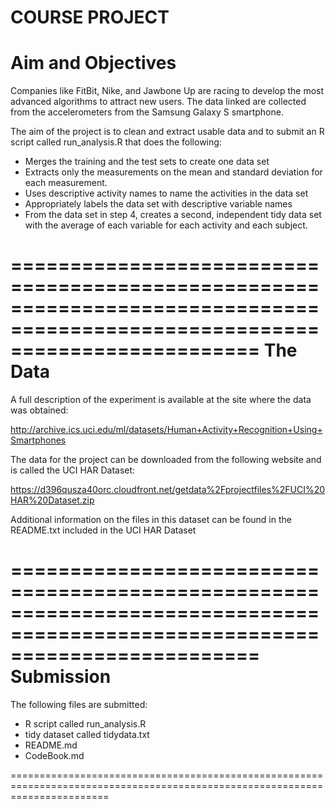COURSE PROJECT
=============================================================================================================================
Aim and Objectives
=============================================================================================================================
Companies like FitBit, Nike, and Jawbone Up are racing to develop the most advanced algorithms to attract new users. 
The data linked are collected from the accelerometers from the Samsung Galaxy S smartphone.

The aim of the project is to clean and extract usable data and to submit an R script called run_analysis.R that does the following:

* Merges the training and the test sets to create one data set
* Extracts only the measurements on the mean and standard deviation for each measurement.
* Uses descriptive activity names to name the activities in the data set
* Appropriately labels the data set with descriptive variable names
* From the data set in step 4, creates a second, independent tidy data set with the average of each variable for each
  activity and each subject.

=============================================================================================================================
The Data
=============================================================================================================================
A full description of the experiment is available at the site where the data was obtained: 

http://archive.ics.uci.edu/ml/datasets/Human+Activity+Recognition+Using+Smartphones 

The data for the project can be downloaded from the following website and is called the UCI HAR Dataset:

https://d396qusza40orc.cloudfront.net/getdata%2Fprojectfiles%2FUCI%20HAR%20Dataset.zip

Additional information on the files in this dataset can be found in the README.txt included in the UCI HAR Dataset

=============================================================================================================================
Submission 
=============================================================================================================================
The following files are submitted: 

* R script called run_analysis.R
* tidy dataset called tidydata.txt
* README.md
* CodeBook.md

=============================================================================================================================
